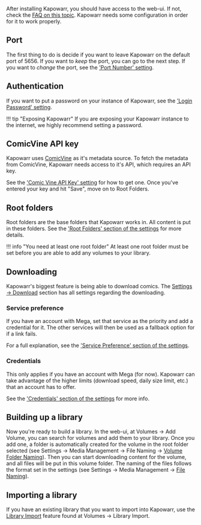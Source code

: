After installing Kapowarr, you should have access to the web-ui. If not, check the [FAQ on this topic](../other_docs/faq.md#how-do-i-access-the-web-ui). Kapowarr needs some configuration in order for it to work properly.

## Port

The first thing to do is decide if you want to leave Kapowarr on the default port of 5656. If you want to _keep_ the port, you can go to the next step. If you want to _change_ the port, see the ['Port Number' setting](../settings/general.md#port-number).

## Authentication

If you want to put a password on your instance of Kapowarr, see the ['Login Password' setting](../settings/general.md#login-password).

!!! tip "Exposing Kapowarr"
	If you are exposing your Kapowarr instance to the internet, we highly recommend setting a password.

## ComicVine API key

Kapowarr uses [ComicVine](https://comicvine.gamespot.com/) as it's metadata source. To fetch the metadata from ComicVine, Kapowarr needs access to it's API, which requires an API key.

See the ['Comic Vine API Key' setting](../settings/general.md#comic-vine-api-key) for how to get one. Once you've entered your key and hit "Save", move on to Root Folders.  

## Root folders

Root folders are the base folders that Kapowarr works in. All content is put in these folders. See the ['Root Folders' section of the settings](../settings/general.md#root-folders) for more details.

!!! info "You need at least one root folder"
	At least one root folder must be set before you are able to add any volumes to your library.

## Downloading

Kapowarr's biggest feature is being able to download comics. The [Settings -> Download](../settings/download.md) section has all settings regarding the downloading.

### Service preference

If you have an account with Mega, set that service as the priority and add a credential for it. The other services will then be used as a fallback option for if a link fails.

For a full explanation, see the ['Service Preference' section of the settings](../settings/download.md#service-preference).  

### Credentials

This only applies if you have an account with Mega (for now). Kapowarr can take advantage of the higher limits (download speed, daily size limit, etc.) that an account has to offer.

See the ['Credentials' section of the settings](../settings/download.md#credentials) for more info.

## Building up a library

Now you're ready to build a library. In the web-ui, at Volumes -> Add Volume, you can search for volumes and add them to your library. Once you add one, a folder is automatically created for the volume in the root folder selected (see Settings -> Media Management -> File Naming -> [Volume Folder Naming](../settings/mediamanagement.md#volume-folder-naming)). Then you can start downloading content for the volume, and all files will be put in this volume folder. The naming of the files follows the format set in the settings (see Settings -> Media Management -> [File Naming](../settings/mediamanagement.md#file-naming)).

## Importing a library

If you have an existing library that you want to import into Kapowarr, use the [Library Import](../general_info/features.md#library-import) feature found at Volumes -> Library Import. 
